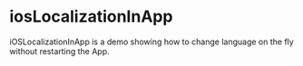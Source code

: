 iosLocalizationInApp
====================

iOSLocalizationInApp is a demo showing how to change language on the fly without restarting the App.
